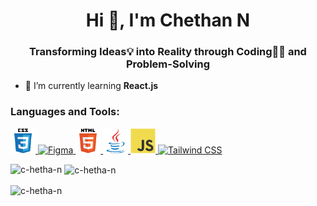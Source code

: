 <h1 align="center">Hi 👋, I'm Chethan N</h1>
<h3 align="center">Transforming Ideas💡 into Reality through Coding👨‍💻 and Problem-Solving</h3>

- 🌱 I’m currently learning **React.js**

<h3 align="left">Languages and Tools:</h3>
<p align="left">
  <a href="https://www.w3schools.com/css/" target="_blank" rel="noreferrer">
    <img src="https://raw.githubusercontent.com/devicons/devicon/master/icons/css3/css3-original-wordmark.svg" alt="CSS3" width="40" height="40"/>
  </a>
  <a href="https://www.figma.com/" target="_blank" rel="noreferrer">
    <img src="https://www.vectorlogo.zone/logos/figma/figma-icon.svg" alt="Figma" width="40" height="40"/>
  </a>
  <a href="https://www.w3.org/html/" target="_blank" rel="noreferrer">
    <img src="https://raw.githubusercontent.com/devicons/devicon/master/icons/html5/html5-original-wordmark.svg" alt="HTML5" width="40" height="40"/>
  </a>
  <a href="https://www.java.com" target="_blank" rel="noreferrer">
    <img src="https://raw.githubusercontent.com/devicons/devicon/master/icons/java/java-original.svg" alt="Java" width="40" height="40"/>
  </a>
  <a href="https://developer.mozilla.org/en-US/docs/Web/JavaScript" target="_blank" rel="noreferrer">
    <img src="https://raw.githubusercontent.com/devicons/devicon/master/icons/javascript/javascript-original.svg" alt="JavaScript" width="40" height="40"/>
  </a>
  <a href="https://tailwindcss.com/" target="_blank" rel="noreferrer">
    <img src="https://www.vectorlogo.zone/logos/tailwindcss/tailwindcss-icon.svg" alt="Tailwind CSS" width="40" height="40"/>
  </a>
</p>

<p><img align="left" src="https://github-readme-stats.vercel.app/api/top-langs?username=c-hetha-n&show_icons=true&locale=en&layout=compact&bg_color=00000000&text_color=808080&icon_color=4b8bbe" alt="c-hetha-n" /></p>

<p>&nbsp;<img align="center" src="https://github-readme-stats.vercel.app/api?username=c-hetha-n&show_icons=true&locale=en&bg_color=00000000&text_color=808080&icon_color=4b8bbe" alt="c-hetha-n" /></p>

<p><img align="center" src="https://github-readme-streak-stats.herokuapp.com/?user=c-hetha-n&background=00000000&ring=4b8bbe&fire=ff4500&currStreakLabel=4b8bbe&currStreakNum=ff4500&sideNums=808080&sideLabels=808080" alt="c-hetha-n" /></p>
